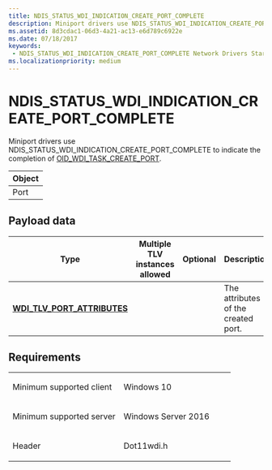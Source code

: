 ```yaml
---
title: NDIS_STATUS_WDI_INDICATION_CREATE_PORT_COMPLETE
description: Miniport drivers use NDIS_STATUS_WDI_INDICATION_CREATE_PORT_COMPLETE to indicate the completion of OID_WDI_TASK_CREATE_PORT.
ms.assetid: 8d3cdac1-06d3-4a21-ac13-e6d789c6922e
ms.date: 07/18/2017
keywords:
 - NDIS_STATUS_WDI_INDICATION_CREATE_PORT_COMPLETE Network Drivers Starting with Windows Vista
ms.localizationpriority: medium
---
```


# NDIS\_STATUS\_WDI\_INDICATION\_CREATE\_PORT\_COMPLETE


Miniport drivers use NDIS\_STATUS\_WDI\_INDICATION\_CREATE\_PORT\_COMPLETE to indicate the completion of [OID\_WDI\_TASK\_CREATE\_PORT](oid-wdi-task-create-port.md).

| Object |
|--------|
| Port   |

 

## Payload data


| Type                                                               | Multiple TLV instances allowed | Optional | Description                         |
|--------------------------------------------------------------------|--------------------------------|----------|-------------------------------------|
| [**WDI\_TLV\_PORT\_ATTRIBUTES**](./wdi-tlv-port-attributes.md) |                                |          | The attributes of the created port. |

 

Requirements
------------

<table>
<colgroup>
<col width="50%" />
<col width="50%" />
</colgroup>
<tbody>
<tr class="odd">
<td><p>Minimum supported client</p></td>
<td><p>Windows 10</p></td>
</tr>
<tr class="even">
<td><p>Minimum supported server</p></td>
<td><p>Windows Server 2016</p></td>
</tr>
<tr class="odd">
<td><p>Header</p></td>
<td>Dot11wdi.h</td>
</tr>
</tbody>
</table>

 

